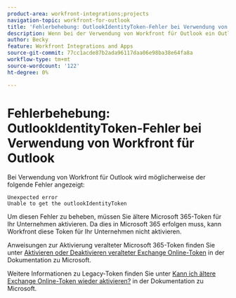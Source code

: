 ```yaml
---
product-area: workfront-integrations;projects
navigation-topic: workfront-for-outlook
title: 'Fehlerbehebung: OutlookIdentityToken-Fehler bei Verwendung von Workfront für Outlook'
description: Wenn bei der Verwendung von Workfront für Outlook ein OutlookIdentityToken-Fehler auftritt, müssen ältere Microsoft 365-Token für Ihr Unternehmen aktiviert werden.
author: Becky
feature: Workfront Integrations and Apps
source-git-commit: 77cc1acde87b2ada96117daa06e98ba38e64fa8a
workflow-type: tm+mt
source-wordcount: '122'
ht-degree: 0%

---
```


# Fehlerbehebung: OutlookIdentityToken-Fehler bei Verwendung von Workfront für Outlook

Bei Verwendung von Workfront für Outlook wird möglicherweise der folgende Fehler angezeigt:

```
Unexpected error
Unable to get the outlookIdentityToken
```

Um diesen Fehler zu beheben, müssen Sie ältere Microsoft 365-Token für Ihr Unternehmen aktivieren. Da dies in Microsoft 365 erfolgen muss, kann Workfront diese Token für Ihr Unternehmen nicht aktivieren.

Anweisungen zur Aktivierung veralteter Microsoft 365-Token finden Sie unter [Aktivieren oder Deaktivieren veralteter Exchange Online-Token](https://learn.microsoft.com/en-us/office/dev/add-ins/outlook/turn-exchange-tokens-on-off) in der Dokumentation zu Microsoft.

Weitere Informationen zu Legacy-Token finden Sie unter [Kann ich ältere Exchange Online-Token wieder aktivieren?](https://learn.microsoft.com/en-us/office/dev/add-ins/outlook/faq-nested-app-auth-outlook-legacy-tokens#can-i-turn-exchange-online-legacy-tokens-back-on) in der Dokumentation zu Microsoft.
